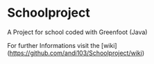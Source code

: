 Schoolproject
=============

A Project for school coded with Greenfoot (Java)

For further Informations visit the [wiki] (https://github.com/andi103/Schoolproject/wiki)
